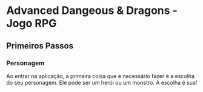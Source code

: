 # Advanced Dangeous & Dragons - Jogo RPG

## Primeiros Passos

### Personagem

Ao entrar na aplicação, a primeira coisa que é necessário fazer é
a escolha do seu personagem. Ele pode ser um herói ou um monstro.
A escolha é sua!
